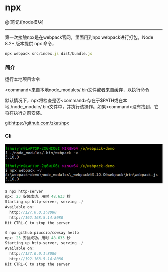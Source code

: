 # npx

@(笔记)[node模块]

-------------------
第一次接触npx是在webpack官网，里面用到npx webpack进行打包，Node 8.2+ 版本提供 npx 命令，

```js
npx webpack src/index.js dist/bundle.js
```

### 简介
运行本地项目命令

\<command\>来自本地node_modules/.bin文件或者来自缓存，以执行命令

默认情况下，npx将检查是否\<command\>存在于$PATH或在本地./node_module/.bin文件中，并执行该操作。如果\<command\>没有找到，它将在执行之前安装。

git:https://github.com/zkat/npx

### Cli

![npm](https://github.com/lhywell/book/blob/master/node/img/600.png)

```js
$ npx http-server
npx: 23 安装成功，用时 48.633 秒
Starting up http-server, serving ./
Available on:
  http://127.0.0.1:8080
  http://192.168.5.14:8080
Hit CTRL-C to stop the server
```

```js
$ npx github:piuccio/cowsay hello
npx: 23 安装成功，用时 48.633 秒
Starting up http-server, serving ./
Available on:
  http://127.0.0.1:8080
  http://192.168.5.14:8080
Hit CTRL-C to stop the server
```